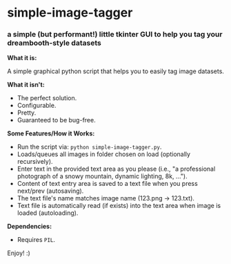 # simple-image-tagger

### a simple (but performant!) little tkinter GUI to help you tag your dreambooth-style datasets

**What it is:**

A simple graphical python script that helps you to easily tag image datasets.

**What it isn't:**

* The perfect solution.
* Configurable.
* Pretty.
* Guaranteed to be bug-free.

**Some Features/How it Works:**

* Run the script via: `python simple-image-tagger.py`.
* Loads/queues all images in folder chosen on load (optionally recursively).
* Enter text in the provided text area as you please (i.e., "a professional photograph of a snowy mountain, dynamic lighting, 8k, ...").
* Content of text entry area is saved to a text file when you press next/prev (autosaving).
* The text file's name matches image name (123.png -> 123.txt).
* Text file is automatically read (if exists) into the text area when image is loaded (autoloading).

**Dependencies:**

* Requires `PIL`.

Enjoy! :)
